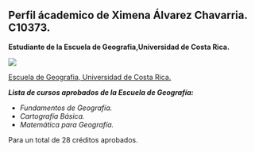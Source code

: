 ## Perfil ácademico de Ximena Álvarez Chavarria. C10373.
__Estudiante de la Escuela de Geografia,Universidad de Costa Rica.__

![](https://www.geografia.fcs.ucr.ac.cr/images/Sin_ttulo-3.png)

[Escuela de Geografia, Universidad de Costa Rica.](https://geografia.fcs.ucr.ac.cr/)

___Lista de cursos aprobados de la Escuela de Geografía:___

  - _Fundamentos de Geografía._
  - _Cartografía Básica._ 
  - _Matemática para Geografía._

  
  Para un total de 28 créditos aprobados.
  
